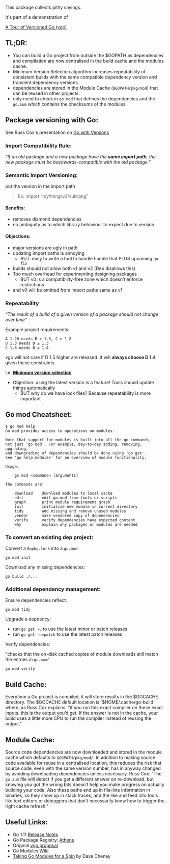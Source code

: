 This package collects pithy sayings.

It's part of a demonstration of

[A Tour of Versioned Go (vgo)](https://research.swtch.com/vgo-tour)

## TL;DR:
- You can build a Go project from outside the $GOPATH as dependencies and compilation are now centralised in the build cache and the modules cache.
- Minimum Version Selection algorithm increases repeatability of consistent builds with the same compatible dependency version and transient dependency versions.
- dependencies are stored in the Module Cache (`$GOPATH/pkg/mod`) that can be reused in other projects.
- only need to check in `go.mod` that defines the dependencies and the `go.sum` which contains the checksums of the modules.

## Package versioning with Go:
See Russ Cox's presentation on [Go with Versions](https://www.youtube.com/watch?v=F8nrpe0XWRg&list=PLq2Nv-Sh8EbbIjQgDzapOFeVfv5bGOoPE&index=3&t=0s)

### Import Compatibility Rule:

_“If an old package and a new package have the **same import path**, the new package must be backwards-compatible with the old package.”_

### Semantic Import Versioning:
put the version in the import path
> Ex: import “my/thing/v2/sub/pkg”

#### Benefits:
- removes diamond dependencies
- no ambiguity as to which library behaviour to expect due to version

#### Objections:
- major versions are ugly in path
- updating import paths is annoying
  - BUT: easy to write a tool to handle handle that PLUS upcoming `go fix`
- builds should not allow both v1 and v2 (Dep disallows this)
- Too much overhead for experimenting designing packages
  - BUT v0 is a compatibility-free zone which doesn’t enforce restrictions 
- and v0 will be omitted from import paths same as v1

### Repeatability
_“The result of a build of a given version of a package should not change over time”_

Example project requirements:
```
A 1.20 needs B ≥ 1.3, C ≥ 1.8
B 1.3 needs D ≥ 1.3
C 1.8 needs D ≥ 1.4
```
vgo will not care if D 1.5 higher are released. It will **always choose D 1.4** given these constraints

I.e. [**Minimum version selection**](https://research.swtch.com/vgo-mvs)

- Objection: using the latest version is a feature! Tools should update things automatically
  - BUT why do we have lock files? Because repeatability is more important

## Go mod Cheatsheet:
```
$ go mod help
Go mod provides access to operations on modules.

Note that support for modules is built into all the go commands,
not just 'go mod'. For example, day-to-day adding, removing, upgrading,
and downgrading of dependencies should be done using 'go get'.
See 'go help modules' for an overview of module functionality.

Usage:

	go mod <command> [arguments]

The commands are:

	download    download modules to local cache
	edit        edit go.mod from tools or scripts
	graph       print module requirement graph
	init        initialize new module in current directory
	tidy        add missing and remove unused modules
	vendor      make vendored copy of dependencies
	verify      verify dependencies have expected content
	why         explain why packages or modules are needed
```

### To convert an existing dep project:
Convert a `Gopkg.lock` into a `go.mod`:
```
go mod init
```
Download any missing dependencies:
```
go build ./...
```

### Additional dependency management:
Ensure dependencies reflect:
```
go mod tidy
```

Upgrade a depdency:
- run `go get -u` to use the latest minor or patch releases
- run `go get -u=patch` to use the latest patch releases

Verify dependencies:

"checks that the on-disk cached copies of module downloads still match the entries in `go.sum`"
```
go mod verify
```

## Build Cache:
Everytime a Go project is compiled, it will store results in the $GOCACHE directory. The $GOCACHE default location is `$HOME/.cache/go-build` where, as Russ Cox explains: "if you run this exact compiler on these exact inputs. this is the output you’d get. If the answer is not in the cache, your build uses a little more CPU to run the compiler instead of reusing the output."

## Module Cache:
Source code dependencies are now downloaded and stored in the module cache which defaults to `$GOPATH/pkg/mod/`. In addition to making source code available for reuse in a centralised location, this reduces the risk that source code, even with the same version number, has in anyway changed by avoiding downloading dependencies unless necessary. Russ Cox:
"The `go.sum` file will detect if you get a different answer on re-download, but knowing you got the wrong bits doesn’t help you make progress on actually building your code. Also these paths end up in file-line information in binaries, so they show up in stack traces, and the like and feed into tools like text editors or debuggers that don’t necessarily know how to trigger the right cache refresh."

## Useful Links:
- Go 1.11 [Release Notes](https://golang.org/doc/go1.11)
- Go Package Registry: [Athens](https://github.com/gomods/athens)
- Original [vgo proposal](https://research.swtch.com/vgo)
- Go Modules [Wiki](https://github.com/golang/go/wiki/Modules)
- [Taking Go Modules for a Spin](https://dave.cheney.net/2018/07/14/taking-go-modules-for-a-spin) by Dave Cheney
